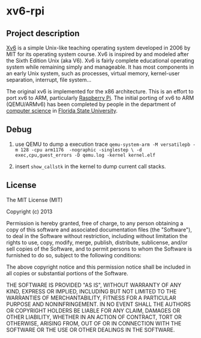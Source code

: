 xv6-rpi
=======

Project description
-------

[Xv6](http://pdos.csail.mit.edu/6.828/2012/xv6.html) is a simple Unix-like teaching operating system developed in 2006 by MIT for its operating system course. Xv6 is inspired by and modeled after the Sixth Edition Unix (aka V6). Xv6 is fairly complete educational operating system while remaining simply and manageable. It has most components in an early Unix system, such as processes, virtual memory, kernel-user separation, interrupt, file system...

The original xv6 is implemented for the x86 architecture. This is an effort to port xv6 to ARM, particularly [Raspberry Pi](http://www.raspberrypi.org/). The initial porting of xv6 to ARM (QEMU/ARMv6) has been completed by people in the department of [computer science](http://www.cs.fsu.edu/) in [Florida State University](http://www.fsu.edu/).

Debug
-------
1. use QEMU to dump a execution trace
`qemu-system-arm -M versatilepb -m 128 -cpu arm1176  -nographic -singlestep \
		-d exec,cpu,guest_errors -D qemu.log -kernel kernel.elf`

2. insert `show_callstk` in the kernel to dump current call stacks.

License
-------
The MIT License (MIT)

Copyright (c) 2013

Permission is hereby granted, free of charge, to any person obtaining a copy of
this software and associated documentation files (the "Software"), to deal in
the Software without restriction, including without limitation the rights to
use, copy, modify, merge, publish, distribute, sublicense, and/or sell copies of
the Software, and to permit persons to whom the Software is furnished to do so,
subject to the following conditions:

The above copyright notice and this permission notice shall be included in all
copies or substantial portions of the Software.

THE SOFTWARE IS PROVIDED "AS IS", WITHOUT WARRANTY OF ANY KIND, EXPRESS OR
IMPLIED, INCLUDING BUT NOT LIMITED TO THE WARRANTIES OF MERCHANTABILITY, FITNESS
FOR A PARTICULAR PURPOSE AND NONINFRINGEMENT. IN NO EVENT SHALL THE AUTHORS OR
COPYRIGHT HOLDERS BE LIABLE FOR ANY CLAIM, DAMAGES OR OTHER LIABILITY, WHETHER
IN AN ACTION OF CONTRACT, TORT OR OTHERWISE, ARISING FROM, OUT OF OR IN
CONNECTION WITH THE SOFTWARE OR THE USE OR OTHER DEALINGS IN THE SOFTWARE.
